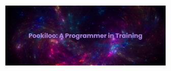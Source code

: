 [![MasterHead](https://github.com/Pookiloo/Pookiloo/blob/main/banner%20(1).png?raw=true)](https://github.com/Pookiloo)
